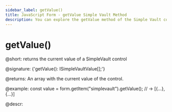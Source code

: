 ```yaml
---
sidebar_label: getValue()
title: JavaScript Form - getValue Simple Vault Method 
description: You can explore the getValue method of the Simple Vault control of Form in the documentation of the DHTMLX JavaScript UI library. Browse developer guides and API reference, try out code examples and live demos, and download a free 30-day evaluation version of DHTMLX Suite.
---
```


# getValue()

@short: returns the current value of a SimpleVault control

@signature: {'getValue(): ISimpleVaultValue[];'}

@returns:
An array with the current value of the control.

@example:
const value = form.getItem("simplevault").getValue();
// -> [{...}, {...}]

@descr:

